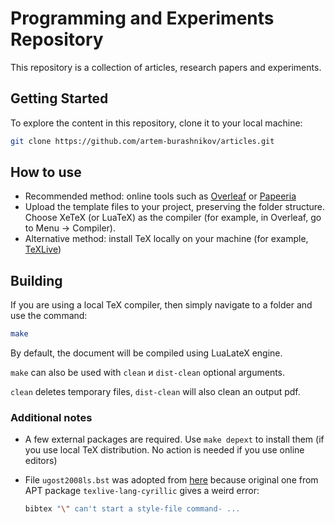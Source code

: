 # Programming and Experiments Repository

This repository is a collection of articles, research papers and experiments.

## Getting Started

To explore the content in this repository, clone it to your local machine:

```bash
git clone https://github.com/artem-burashnikov/articles.git
```

## How to use

* Recommended method: online tools such as [Overleaf](https://www.overleaf.com/) or [Papeeria](https://papeeria.com/)
* Upload the template files to your project, preserving the folder structure.
Choose XeTeX (or LuaTeX) as the compiler (for example, in Overleaf, go to Menu -> Compiler).
* Alternative method: install TeX locally on your machine (for example, [TeXLive](https://www.tug.org/texlive/))


## Building

If you are using a local TeX compiler, then simply navigate to a folder and use the command:
```sh
make
```
By default, the document will be compiled using LuaLateX engine.

`make` can also be used with `clean` и `dist-clean` optional arguments.

`clean` deletes temporary files, `dist-clean` will also clean an output pdf.


### Additional notes

* A few external packages are required. Use `make depext` to install them (if you use local TeX distribution. No action is needed if you use online editors)
* File `ugost2008ls.bst` was adopted from [here](https://github.com/anlun/Russian-Phd-LaTeX-Dissertation-Template/tree/master/BibTeX-Styles) because original one from APT package `texlive-lang-cyrillic` gives a weird error:

    ```sh
    bibtex "\" can't start a style-file command- ...
    ```

